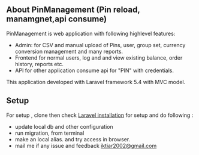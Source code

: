 
## About PinManagement (Pin reload, manamgnet,api consume)

PinManagement is web application with following highlevel features:
  - Admin: for CSV and manual upload of Pins, user, group set, currency conversion management and many reports.
  - Frontend for normal users, log and and view existing balance, order history, reports etc.
  - API for other application consume api for "PIN" with credentials.
  
This application developed with Laravel framework 5.4 with MVC model.


## Setup
For setup , clone then check [Laravel  installation](https://laravel.com/docs/5.4) for setup and do following  :

- update local db and other configuration
- run migration, from terminal
- make an local alias. and try access in browser.
- mail me if any issue and feedback iktiar2002@gmail.com

